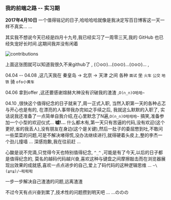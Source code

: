 ### 我的前端之路 -- 实习期

**2017年4月10日** 一个值得铭记的日子,哈哈哈哈就像是我决定写百日博客这一天一样不真实... ...

其实我不想说今天已经是四月十九号,我已经实习了一周零三天,我的 GitHub 也已经失宠好长时间.这期间我并没有闲着

![contributions](http://github.com/fightingljm/myblog/contributions.png)

上面这张图就可以知道我很久不来github了 , (⊙o⊙)…(⊙o⊙)…(⊙o⊙)… ,

04.04 -- 04.08 ,这几天我在 秦皇岛 → 北京 → 天津 之间 各种 `面试` 坐 `火车` `公交` `地铁` 骑 `ofo小黄车`

04.06 拿到offer ,这还要感谢煊赫大神没有识破我的渣渣 ,`O(∩_∩)O哈哈~`

04.10 ,很快这个值得纪念的日子就来了,周一正式入职, 当然入职第一天的各种忐忑与开心也是有的, 在漂亮的人事带我办完如之手续之后, 我就这么默默的入职了, 实话说我还准备了一点简单自我介绍,在心里默念了N遍,`O(∩_∩)O哈哈哈~` 搞笑,准备参加一个小型的欢迎仪式... **嘘!...** 什么都木有,第一天只有苦逼的代码,没有欢迎(这个更好,省的我丢人),没有朋友在身边(这个是关键),然后一肚子的委屈憋到吐,不敢问一些菜菜的问题,可是不解决堵得慌,没办法继续进行,就得硬着头皮上,整的李杰一个劲儿撞墙 ... 深感抱歉,我在往前赶 ...

心酸是说不完滴,只觉得今天也特别值得纪念, `^_^` ,可能是有了今天,以后的日子都是值得纪念的, 莫名的越码代码越兴奋,喜欢这种与键盘之间摩擦敲击而在浏览器展现出效果的成就感,喜欢一点点进步的自己,爱上了码代码的这种逻辑思维 ... `~\(≧▽≦)/~啦啦啦`

一步一步解决自己渣渣的问题,远离渣渣

不过今天有点兴奋到累了,技术性的问题攒到明天吧 ... ...ののの
